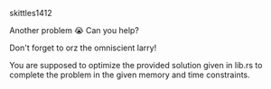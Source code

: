 skittles1412

Another problem :sob: Can you help?

Don't forget to orz the omniscient larry!

You are supposed to optimize the provided solution given in lib.rs to complete the problem in the given memory and time constraints.
